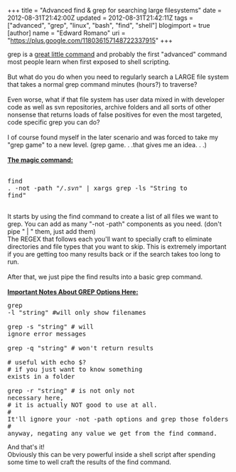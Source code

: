 +++
title = "Advanced find & grep for searching large filesystems"
date = 2012-08-31T21:42:00Z
updated = 2012-08-31T21:42:11Z
tags = ["advanced", "grep", "linux", "bash", "find", "shell"]
blogimport = true 
[author]
	name = "Edward Romano"
	uri = "https://plus.google.com/118036157148722337915"
+++

grep is a <a href="http://www.cyberciti.biz/faq/howto-use-grep-command-in-linux-unix/">great little command</a> and probably the first "advanced" command most people learn when first exposed to shell scripting. <br /><br />But what do you do when you need to regularly search a LARGE file system that takes a normal grep command minutes (hours?) to traverse? <br /><br />Even worse, what if that file system has user data mixed in with developer code as well as svn repositories, archive folders and all sorts of other nonsense that returns loads of false positives for even the most targeted, code specific grep you can do? <br /><br />I of course found myself in the later scenario and was forced to take my "grep game" to a new level. (grep game. . .that gives me an idea. . .) <br /><br /><b><u>The magic command:</u></b><br /><br /><pre class="brush:shell" name="code" width="100%">find . -not -path "*/.svn*" | xargs grep -ls "String to find"<br /></pre><br />It starts by using the find command to create a list of all files we want to grep. You can add as many "-not -path" components as you need. (don't pipe " | " them, just add them)<br />The REGEX that follows each you'll want to specially craft to eliminate directories and file types that you want to skip. This is extremely important if you are getting too many results back or if the search takes too long to run.<br /><br />After that, we just pipe the find results into a basic grep command.<br /><br /><b><u>Important Notes About GREP Options Here:</u></b><br /><pre class="brush:shell" name="code" width="100%">grep -l "string" #will only show filenames<br /><br />grep -s "string" # will ignore error messages<br /><br />grep -q "string" # won't return results <br /># useful with echo $? <br /># if you just want to know something exists in a folder<br /><br />grep -r "string" # is not only not necessary here, <br /># it is actually NOT good to use at all. <br /># It'll ignore your -not -path options and grep those folders <br /># anyway, negating any value we get from the find command.</pre>And that's it!<br />Obviously this can be very powerful inside a shell script after spending some time to well craft the results of the find command.
